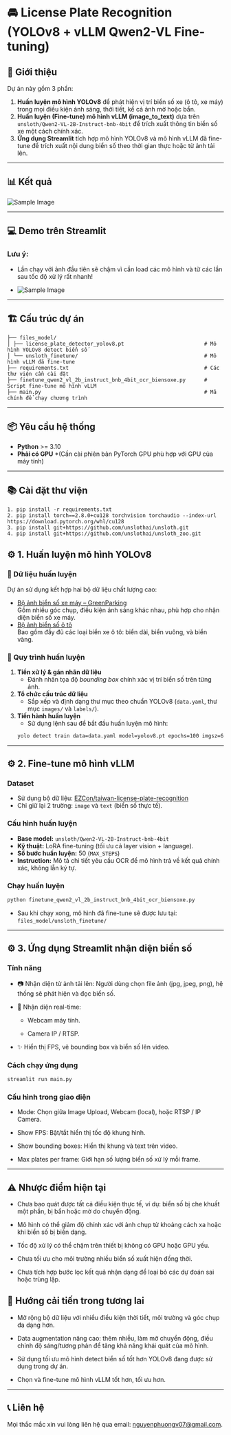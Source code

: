 # 🚘 License Plate Recognition (YOLOv8 + vLLM Qwen2-VL Fine-tuning)

## 📌 Giới thiệu
Dự án này gồm 3 phần:
1. **Huấn luyện mô hình YOLOv8** để phát hiện vị trí biển số xe (ô tô, xe máy) trong mọi điều kiện ánh sáng, thời tiết, kể cả ảnh mờ hoặc bẩn.
2. **Huấn luyện (Fine-tune) mô hình vLLM (image_to_text)** dựa trên `unsloth/Qwen2-VL-2B-Instruct-bnb-4bit` để trích xuất thông tin biển số xe một cách chính xác.
3. **Ứng dụng Streamlit** tích hợp mô hình YOLOv8 và mô hình vLLM đã fine-tune để trích xuất nội dung biển số theo thời gian thực hoặc từ ảnh tải lên.

---

## 📊 Kết quả
![Sample Image](results/result1.jpg)

---

## 💻 Demo trên Streamlit
### Lưu ý:
- Lần chạy với ảnh đầu tiên sẽ chậm vì cần load các mô hình và từ các lần sau tốc độ xử lý rất nhanh!

- ![Sample Image](results/result2.jpg)

---


## 🏗️ Cấu trúc dự án

```
├── files_model/
│ ├── license_plate_detector_yolov8.pt                          # Mô hình YOLOv8 detect biển số
│ └── unsloth_finetune/                                         # Mô hình vLLM đã fine-tune
├── requirements.txt                                            # Các thư viện cần cài đặt
├── finetune_qwen2_vl_2b_instruct_bnb_4bit_ocr_biensoxe.py      # Script fine-tune mô hình vLLM
├── main.py                                                     # Mã chính để chạy chương trình
```
---

## 📦 Yêu cầu hệ thống
- **Python** >= 3.10  
- **Phải có GPU** *(Cần cài phiên bản PyTorch GPU phù hợp với GPU của máy tính)

---

## 📚 Cài đặt thư viện
```
1. pip install -r requirements.txt
2. pip install torch==2.8.0+cu128 torchvision torchaudio --index-url https://download.pytorch.org/whl/cu128
3. pip install git+https://github.com/unslothai/unsloth.git
4. pip install git+https://github.com/unslothai/unsloth_zoo.git
```

## ⚙️ 1. Huấn luyện mô hình YOLOv8

### 📂 Dữ liệu huấn luyện
Dự án sử dụng kết hợp hai bộ dữ liệu chất lượng cao:
- [Bộ ảnh biển số xe máy – GreenParking](https://github.com/thigiacmaytinh/DataThiGiacMayTinh/blob/main/GreenParking.zip)  
  Gồm nhiều góc chụp, điều kiện ánh sáng khác nhau, phù hợp cho nhận diện biển số xe máy.
- [Bộ ảnh biển số ô tô](https://drive.google.com/file/d/1U5ebTzW2c_sVVTCSX1QH-ZJFpLijMdUv/view)  
  Bao gồm đầy đủ các loại biển xe ô tô: biển dài, biển vuông, và biển vàng.

### 🔧 Quy trình huấn luyện
1. **Tiền xử lý & gán nhãn dữ liệu**  
   - Đánh nhãn tọa độ *bounding box* chính xác vị trí biển số trên từng ảnh.
2. **Tổ chức cấu trúc dữ liệu**  
   - Sắp xếp và định dạng thư mục theo chuẩn YOLOv8 (`data.yaml`, thư mục `images/` và `labels/`).
3. **Tiến hành huấn luyện**  
   - Sử dụng lệnh sau để bắt đầu huấn luyện mô hình:
   ```bash
   yolo detect train data=data.yaml model=yolov8.pt epochs=100 imgsz=640
   ```

---

## ⚙️ 2. Fine-tune mô hình vLLM

### Dataset
- Sử dụng bộ dữ liệu: [EZCon/taiwan-license-plate-recognition](https://huggingface.co/datasets/EZCon/taiwan-license-plate-recognition)
- Chỉ giữ lại 2 trường: `image` và `text` (biển số thực tế).

### Cấu hình huấn luyện
- **Base model:** `unsloth/Qwen2-VL-2B-Instruct-bnb-4bit`
- **Kỹ thuật:** LoRA fine-tuning (tối ưu cả layer vision + language).
- **Số bước huấn luyện:** 50 (`MAX_STEPS`)
- **Instruction:** Mô tả chi tiết yêu cầu OCR để mô hình trả về kết quả chính xác, không lẫn ký tự.

### Chạy huấn luyện
```bash
python finetune_qwen2_vl_2b_instruct_bnb_4bit_ocr_biensoxe.py
```

- Sau khi chạy xong, mô hình đã fine-tune sẽ được lưu tại: `files_model/unsloth_finetune/`


---

## ⚙️ 3. Ứng dụng Streamlit nhận diện biển số
### Tính năng
- 📷 Nhận diện từ ảnh tải lên: Người dùng chọn file ảnh (jpg, jpeg, png), hệ thống sẽ phát hiện và đọc biển số.

- 🎥 Nhận diện real-time:

    - Webcam máy tính.

    - Camera IP / RTSP.

- ✨ Hiển thị FPS, vẽ bounding box và biển số lên video.

### Cách chạy ứng dụng

```bash
streamlit run main.py
```

### Cấu hình trong giao diện
- Mode: Chọn giữa Image Upload, Webcam (local), hoặc RTSP / IP Camera.

- Show FPS: Bật/tắt hiển thị tốc độ khung hình.

- Show bounding boxes: Hiển thị khung và text trên video.

- Max plates per frame: Giới hạn số lượng biển số xử lý mỗi frame.

---

## ⚠️ Nhược điểm hiện tại
- Chưa bao quát được tất cả điều kiện thực tế, ví dụ: biển số bị che khuất một phần, bị bẩn hoặc mờ do chuyển động.

- Mô hình có thể giảm độ chính xác với ảnh chụp từ khoảng cách xa hoặc khi biển số bị biến dạng.

- Tốc độ xử lý có thể chậm trên thiết bị không có GPU hoặc GPU yếu.

- Chưa tối ưu cho môi trường nhiều biển số xuất hiện đồng thời.

- Chưa tích hợp bước lọc kết quả nhận dạng để loại bỏ các dự đoán sai hoặc trùng lặp.

## 🚀 Hướng cải tiến trong tương lai
- Mở rộng bộ dữ liệu với nhiều điều kiện thời tiết, môi trường và góc chụp đa dạng hơn.

- Data augmentation nâng cao: thêm nhiễu, làm mờ chuyển động, điều chỉnh độ sáng/tương phản để tăng khả năng khái quát của mô hình.

- Sử dụng tối ưu mô hình detect biển số tốt hơn YOLOv8 đang được sử dụng trong dự án.

- Chọn và fine-tune mô hình vLLM tốt hơn, tối ưu hơn.

---

## 📞 Liên hệ
Mọi thắc mắc xin vui lòng liên hệ qua email: nguyenphuongv07@gmail.com.
